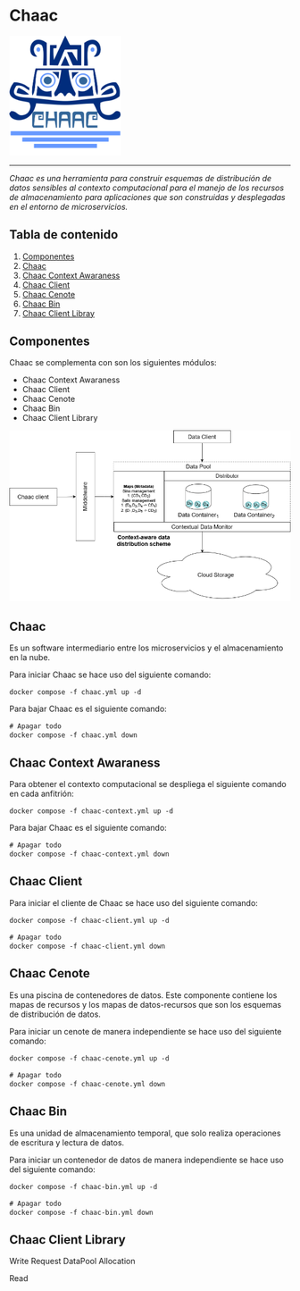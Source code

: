 # Chaac

<img src="images/logo_chaac.png" width="200">

***
_Chaac es una herramienta para construir esquemas de distribución de datos sensibles al contexto computacional para el manejo de los recursos de almacenamiento para aplicaciones que son construidas y desplegadas en el entorno de microservicios._

## Tabla de contenido
1. [Componentes](#componentes)
2. [Chaac](#middleware)
3. [Chaac Context Awaraness](#data-context)
4. [Chaac Client](#chaac-client)
5. [Chaac Cenote](#data-pool)
6. [Chaac Bin](#data-container)
7. [Chaac Client Libray](#data-client)

## Componentes

Chaac se complementa con son los siguientes módulos:

- Chaac Context Awaraness
- Chaac Client
- Chaac Cenote
- Chaac Bin
- Chaac Client Library

![Arquitectura middleware](/images/Chaac.png)

## Chaac

Es un software intermediario entre los microservicios y el almacenamiento en la nube. 

Para iniciar Chaac se hace uso del siguiente comando:

```
docker compose -f chaac.yml up -d
```

Para bajar Chaac es el siguiente comando:

```
# Apagar todo
docker compose -f chaac.yml down
```


## Chaac Context Awaraness

Para obtener el contexto computacional se despliega el siguiente comando en cada anfitrión:

```
docker compose -f chaac-context.yml up -d
```

Para bajar Chaac es el siguiente comando:

```
# Apagar todo
docker compose -f chaac-context.yml down
```

## Chaac Client

Para iniciar el cliente de Chaac se hace uso del siguiente comando:

```
docker compose -f chaac-client.yml up -d
```

```
# Apagar todo
docker compose -f chaac-client.yml down
```

## Chaac Cenote

Es una piscina de contenedores de datos. Este componente contiene los mapas de recursos y los mapas de datos-recursos que son los esquemas de distribución de datos.

Para iniciar un cenote de manera independiente se hace uso del siguiente comando:

```
docker compose -f chaac-cenote.yml up -d
```

```
# Apagar todo
docker compose -f chaac-cenote.yml down
```

## Chaac Bin

Es una unidad de almacenamiento temporal, que solo realiza operaciones de escritura y lectura de datos.

Para iniciar un contenedor de datos de manera independiente se hace uso del siguiente comando:

```
docker compose -f chaac-bin.yml up -d
```

```
# Apagar todo
docker compose -f chaac-bin.yml down
```


## Chaac Client Library

Write
    Request DataPool
        Allocation
        
Read
